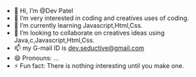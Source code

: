 - 👋 Hi, I’m @Dev Patel
- 👀 I’m very interested in coding and creatives uses of coding.
- 🌱 I’m currently learning Javascript,Html,Css.
- 💞️ I’m looking to collaborate on creatives ideas using Java,c,Javascript,Html,Css.
- 📫 my G-mail ID is dev.seductive@gmail.com
- 😄 Pronouns: ...
- ⚡ Fun fact: There is nothing interesting until you make one.

<!---
devu-patel-18/devu-patel-18 is a ✨ special ✨ repository because its `README.md` (this file) appears on your GitHub profile.
You can click the Preview link to take a look at your changes.
--->
